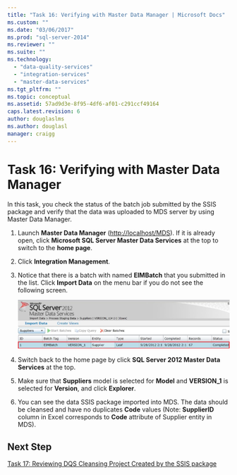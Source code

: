 ```yaml
---
title: "Task 16: Verifying with Master Data Manager | Microsoft Docs"
ms.custom: ""
ms.date: "03/06/2017"
ms.prod: "sql-server-2014"
ms.reviewer: ""
ms.suite: ""
ms.technology: 
  - "data-quality-services"
  - "integration-services"
  - "master-data-services"
ms.tgt_pltfrm: ""
ms.topic: conceptual
ms.assetid: 57ad9d3e-8f95-4df6-af01-c291ccf49164
caps.latest.revision: 6
author: douglaslms
ms.author: douglasl
manager: craigg
---
```

# Task 16: Verifying with Master Data Manager
  In this task, you check the status of the batch job submitted by the SSIS package and verify that the data was uploaded to MDS server by using Master Data Manager.  
  
1.  Launch **Master Data Manager** ([http://localhost/MDS](http://localhost/MDS)). If it is already open, click **Microsoft SQL Server Master Data Services** at the top to switch to the **home page**.  
  
2.  Click **Integration Management**.  
  
3.  Notice that there is a batch with named **EIMBatch** that you submitted in the list. Click **Import Data** on the menu bar if you do not see the following screen.  
  
     ![EIM Batch](../../2014/tutorials/media/et-verifyingwithmasterdatamanager.jpg "EIM Batch")  
  
4.  Switch back to the home page by click **SQL Server 2012 Master Data Services** at the top.  
  
5.  Make sure that **Suppliers** model is selected for **Model** and **VERSION_1** is selected for **Version**, and click **Explorer**.  
  
6.  You can see the data SSIS package imported into MDS. The data should be cleansed and have no duplicates **Code** values (Note: **SupplierID** column in Excel corresponds to **Code** attribute of Supplier entity in MDS).  
  
## Next Step  
 [Task 17: Reviewing DQS Cleansing Project Created by the SSIS package](../../2014/tutorials/task-17-reviewing-dqs-cleansing-project-created-by-the-ssis-package.md)  
  
  
